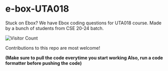 # e-box-UTA018

Stuck on Ebox?
We have Ebox coding questions for UTA018 course. 
Made by a bunch of students from CSE 20-24 batch. 

![Visitor Count](https://profile-counter.glitch.me/{Concept-Team.e-box-UTA018}/count.svg)

Contributions to this repo are most welcome!

<b>(Make sure to pull the code everytime you start working
    Also, run a code formatter before pushing the code)</b>
